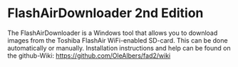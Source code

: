 # FlashAirDownloader 2nd Edition
The FlashAirDownloader is a Windows tool that allows you to download images from the Toshiba FlashAir WiFi-enabled SD-card. This can be done automatically or manually.
Installation instructions and help can be found on the github-Wiki:
https://github.com/OleAlbers/fad2/wiki

